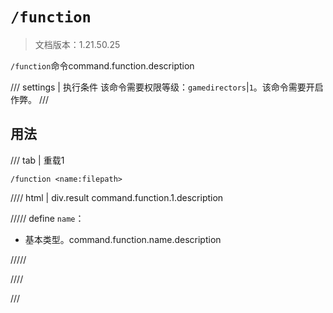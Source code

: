 # `/function`

> 文档版本：1.21.50.25

`/function`命令command.function.description

/// settings | 执行条件
该命令需要权限等级：`gamedirectors`|`1`。该命令需要开启作弊。
///

## 用法

/// tab | 重载1
```mcfunction
/function <name:filepath>
```

//// html | div.result
command.function.1.description

///// define
`name`：<!-- md:samp filepath -->

- 基本类型。command.function.name.description


/////

////

///
